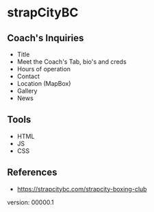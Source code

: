 # strapCityBC

## Coach's Inquiries

* Title
* Meet the Coach's Tab, bio's and creds
* Hours of operation
* Contact
* Location (MapBox)
* Gallery
* News

## Tools

* HTML
* JS
* CSS

## References

* https://strapcitybc.com/strapcity-boxing-club

version: 00000.1
